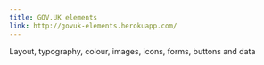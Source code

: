 ```yaml
---
title: GOV.UK elements
link: http://govuk-elements.herokuapp.com/
---
```


Layout, typography, colour, images, icons, forms, buttons and data
